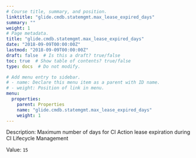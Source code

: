 ```yaml
---
# Course title, summary, and position.
linktitle: "glide.cmdb.statemgmt.max_lease_expired_days"
summary: ""
weight: 1
# Page metadata.
title: "glide.cmdb.statemgmt.max_lease_expired_days"
date: "2018-09-09T00:00:00Z"
lastmod: "2018-09-09T00:00:00Z"
draft: false  # Is this a draft? true/false
toc: true  # Show table of contents? true/false
type: docs  # Do not modify.

# Add menu entry to sidebar.
# - name: Declare this menu item as a parent with ID name.
# - weight: Position of link in menu.
menu:
  properties:
    parent: Properties
    name: "glide.cmdb.statemgmt.max_lease_expired_days"
    weight: 1
---
```


Description: Maximum number of days for CI Action lease expiration during CI Lifecycle Management


Value: `15`